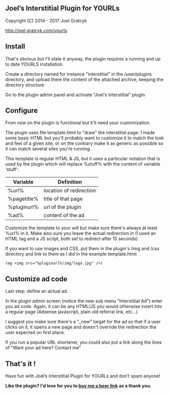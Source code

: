 ## Joel’s Interstitial Plugin for YOURLs

Copyright (C) 2014 - 2017 Joel Gratcyk

http://joel.gratcyk.com/yourls

## Install

That's obvious but I'll state it anyway, the plugin requires a running and up to date YOURLS installation.

Create a directory named for instance "interstitial" in the /user/plugins directory, and upload there the content of the attached archive, keeping the directory structure

Go to the plugin admin panel and activate "Joel's Interstitial" plugin


## Configure

From now on the plugin is functional but it'll need your customization.

The plugin uses file template.html to "draw" the interstitial page. I made some basic HTML but you'll probably want to customize it to match the look and feel of a given site, or on the contrary make it as generic as possible so it can match several sites you're running.

This template is regular HTML & JS, but it uses a particular notation that is used by the plugin which will replace %stuff% with the content of variable 'stuff':

| Variable | Definition |
|---|---|
| %url%      |  location of redirection |
|%pagetitle% | title of that page
|%pluginurl% | url of the plugin
|%ad%        | content of the ad

Customize the template to your will but make sure there's always at least %url% in it. Make also sure you leave the actual redirection in (I used an HTML tag and a JS script, both set to redirect after 15 seconds)

If you want to use images and CSS, put them in the plugin's /img and /css directory and link to them as I did in the example template.html: 

``` 
(eg <img src="%pluginurl%/img/logo.jpg" />)
```


## Customize ad code

Last step: define an actual ad.

In the plugin admin screen (notice the new sub menu "Interstitial Ad") enter you ad code. Again, it can be any HTML/JS you would otherwise insert into a regular page (Adsense javascript, plain old referral link, etc...)

I suggest you make sure there's a "_new" target for the ad so that if a user clicks on it, it opens a new page and doesn't override the redirection the user expected on first place.

If you run a popular URL shortener, you could also put a link along the lines of "Want your ad here? Contact me"


## That's it !

Have fun with Joel’s Interstitial Plugin for YOURLs and don’t spam anyone! 

**Like the plugin? I'd love for you to [buy me a beer link](http://paypal.me/joelgratcyk) as a thank you.**
